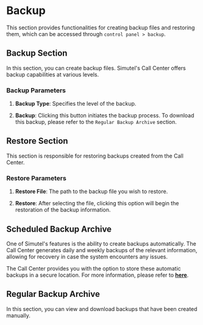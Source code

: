 # Backup

This section provides functionalities for creating backup files and restoring them, which can be accessed through `control panel > backup`.

## Backup Section

In this section, you can create backup files. Simutel's Call Center offers backup capabilities at various levels.

### Backup Parameters

1. **Backup Type**: Specifies the level of the backup.

2. **Backup**: Clicking this button initiates the backup process. To download this backup, please refer to the `Regular Backup Archive` section.

## Restore Section

This section is responsible for restoring backups created from the Call Center.

### Restore Parameters

1. **Restore File**: The path to the backup file you wish to restore.

2. **Restore**: After selecting the file, clicking this option will begin the restoration of the backup information.

## Scheduled Backup Archive

One of Simutel's features is the ability to create backups automatically. The Call Center generates daily and weekly backups of the relevant information, allowing for recovery in case the system encounters any issues.

The Call Center provides you with the option to store these automatic backups in a secure location. For more information, please refer to **[here](/pbx/pbx-menu/maintenance/settings/backup_drive)**.

## Regular Backup Archive

In this section, you can view and download backups that have been created manually.